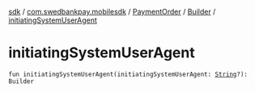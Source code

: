 [sdk](../../../index.md) / [com.swedbankpay.mobilesdk](../../index.md) / [PaymentOrder](../index.md) / [Builder](index.md) / [initiatingSystemUserAgent](./initiating-system-user-agent.md)

# initiatingSystemUserAgent

`fun initiatingSystemUserAgent(initiatingSystemUserAgent: `[`String`](https://kotlinlang.org/api/latest/jvm/stdlib/kotlin/-string/index.html)`?): Builder`